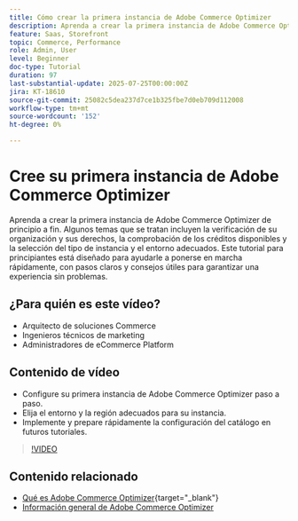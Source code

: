 ```yaml
---
title: Cómo crear la primera instancia de Adobe Commerce Optimizer
description: Aprenda a crear la primera instancia de Adobe Commerce Optimizer con este tutorial paso a paso.
feature: Saas, Storefront
topic: Commerce, Performance
role: Admin, User
level: Beginner
doc-type: Tutorial
duration: 97
last-substantial-update: 2025-07-25T00:00:00Z
jira: KT-18610
source-git-commit: 25082c5dea237d7ce1b325fbe7d0eb709d112008
workflow-type: tm+mt
source-wordcount: '152'
ht-degree: 0%

---
```



# Cree su primera instancia de Adobe Commerce Optimizer

Aprenda a crear la primera instancia de Adobe Commerce Optimizer de principio a fin. Algunos temas que se tratan incluyen la verificación de su organización y sus derechos, la comprobación de los créditos disponibles y la selección del tipo de instancia y el entorno adecuados. Este tutorial para principiantes está diseñado para ayudarle a ponerse en marcha rápidamente, con pasos claros y consejos útiles para garantizar una experiencia sin problemas.

## ¿Para quién es este vídeo?

* Arquitecto de soluciones Commerce
* Ingenieros técnicos de marketing
* Administradores de eCommerce Platform

## Contenido de vídeo

* Configure su primera instancia de Adobe Commerce Optimizer paso a paso.
* Elija el entorno y la región adecuados para su instancia.
* Implemente y prepare rápidamente la configuración del catálogo en futuros tutoriales.

>[!VIDEO](https://video.tv.adobe.com/v/3469877?learn=on&enablevpops)

## Contenido relacionado

* [Qué es Adobe Commerce Optimizer](https://experienceleague.adobe.com/es/docs/commerce/optimizer/overview){target="_blank"}
* [Información general de Adobe Commerce Optimizer](https://experienceleague.adobe.com/es/docs/commerce-learn/tutorials/adobe-commerce-optimizer/overview)
